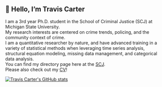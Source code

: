 ## 👋 Hello, I’m Travis Carter

I am a 3rd year Ph.D. student in the School of Criminal Justice (SCJ) at Michigan State University.  
My research interests are centered on crime trends, policing, and the community context of crime.  
I am a quantitative researcher by nature, and have advanced training in a variety of statistical methods when leveraging time series analysis, structural equation modeling, missing data management, and categorical data analysis.  
You can find my directory page here at the [SCJ](https://cj.msu.edu/directory/carter-travis.html).    
Please also check out my [CV](https://github.com/carte475/Welcome/blob/main/RMARKDOWN-CV.pdf)!    



[![Travis Carter's GitHub stats](https://github-readme-stats.vercel.app/api?username=carte475)](https://github.com/anuraghazra/github-readme-stats)
<!---
carte475/carte475 is a ✨ special ✨ repository because its `README.md` (this file) appears on your GitHub profile.
You can click the Preview link to take a look at your changes.
--->
